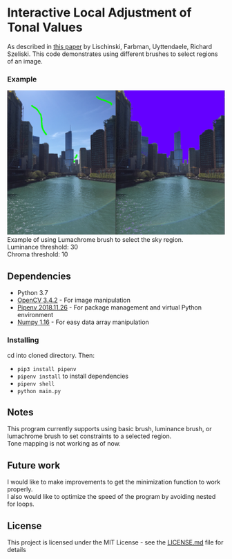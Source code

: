 # Interactive Local Adjustment of Tonal Values

As described in [this paper](https://www.cs.huji.ac.il/~danix/itm/itm.pdf) by Lischinski, Farbman, Uyttendaele, Richard Szeliski. This code demonstrates using different brushes to select regions of an image.

### Example

![Alt Text](example.PNG)  
Example of using Lumachrome brush to select the sky region.  
Luminance threshold: 30  
Chroma threshold: 10


## Dependencies

* Python 3.7
* [OpenCV 3.4.2](https://docs.opencv.org/3.4.2/d1/dfb/intro.html) - For image manipulation
* [Pipenv 2018.11.26](https://docs.pipenv.org/en/latest/) - For package management and virtual Python environment
* [Numpy 1.16](https://www.numpy.org/) - For easy data array manipulation

### Installing

cd into cloned directory. Then:

* `pip3 install pipenv`
* `pipenv install` to install dependencies
* `pipenv shell`
* `python main.py`

## Notes
This program currently supports using basic brush, luminance brush, or lumachrome brush to set constraints to a selected region.  
Tone mapping is not working as of now.

## Future work
I would like to make improvements to get the minimization function to work properly.  
I also would like to optimize the speed of the program by avoiding nested for loops.

## License

This project is licensed under the MIT License - see the [LICENSE.md](LICENSE.md) file for details
